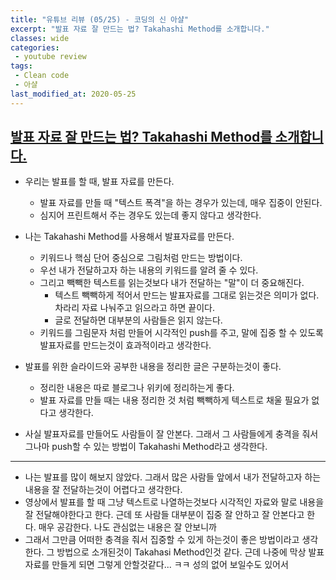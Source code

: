 ```yaml
---
title: "유튜브 리뷰 (05/25) - 코딩의 신 아샬"
excerpt: "발표 자료 잘 만드는 법? Takahashi Method를 소개합니다."
classes: wide
categories:
 - youtube review
tags:
 - Clean code
 - 아샬
last_modified_at: 2020-05-25
---
```




## [발표 자료 잘 만드는 법? Takahashi Method를 소개합니다.](https://youtu.be/aZ-DyJL_4mk)

* 우리는 발표를 할 때, 발표 자료를 만든다.

  * 발표 자료를 만들 때 "텍스트 폭격"을 하는 경우가 있는데, 매우 집중이 안된다. 
  * 심지어 프린트해서 주는 경우도 있는데 좋지 않다고 생각한다. 

* 나는 Takahashi Method를 사용해서 발표자료를 만든다.

  * 키워드나 핵심 단어 중심으로 그림처럼 만드는 방법이다.
  * 우선 내가 전달하고자 하는 내용의 키워드를 알려 줄 수 있다.
  * 그리고 빽빽한 텍스트를 읽는것보다 내가 전달하는 "말"이 더 중요해진다.
    * 텍스트 빽빽하게 적어서 만드는 발표자료를 그대로 읽는것은 의미가 없다. 차라리 자료 나눠주고 읽으라고 하면 끝이다.
    * 글로 전달하면 대부분의 사람들은 읽지 않는다.
  * 키워드를 그림문자 처럼 만들어 시각적인 push를 주고, 말에 집중 할 수 있도록 발표자료를 만드는것이 효과적이라고 생각한다.

* 발표를 위한 슬라이드와 공부한 내용을 정리한 글은 구분하는것이 좋다. 

  * 정리한 내용은 따로 블로그나 위키에 정리하는게 좋다.
  * 발표 자료를 만들 때는 내용 정리한 것 처럼 빽빽하게 텍스트로 채울 필요가 없다고 생각한다.

* 사실 발표자료를 만들어도 사람들이 잘 안본다. 그래서 그 사람들에게 충격을 줘서 그나마 push할 수 있는 방법이 Takahashi Method라고 생각한다.

  

---

* 나는 발표를 많이 해보지 않았다. 그래서 많은 사람들 앞에서 내가 전달하고자 하는 내용을 잘 전달하는것이 어렵다고 생각한다.
* 영상에서 발표를 할 때 그냥 텍스트로 나열하는것보다 시각적인 자료와 말로 내용을 잘 전달해야한다고 한다. 근데 또 사람들 대부분이 집중 잘 안하고 잘 안본다고 한다. 매우 공감한다. 나도 관심없는 내용은 잘 안보니까
* 그래서 그만큼 어떠한 충격을 줘서 집중할 수 있게 하는것이 좋은 방법이라고 생각한다. 그 방법으로 소개된것이 Takahasi Method인것 같다. 근데 나중에 막상 발표자료를 만들게 되면 그렇게 안할것같다... ㅋㅋ 성의 없어 보일수도 있어서

